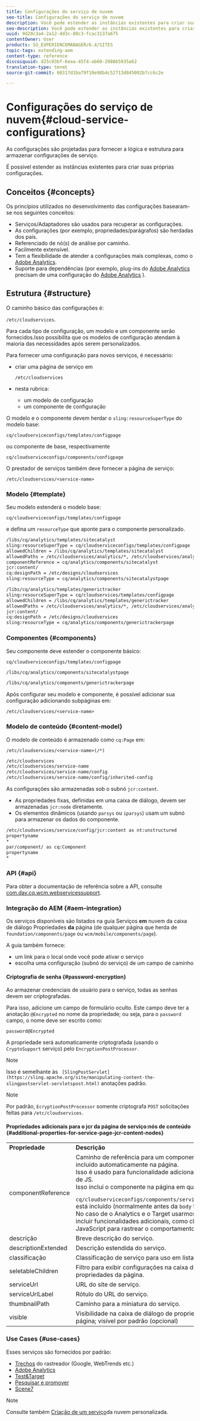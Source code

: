 ```yaml
---
title: Configurações do serviço de nuvem
seo-title: Configurações do serviço de nuvem
description: Você pode estender as instâncias existentes para criar suas próprias configurações
seo-description: Você pode estender as instâncias existentes para criar suas próprias configurações
uuid: 9d20c3a4-2a12-4d3c-80c3-fcac3137a675
contentOwner: User
products: SG_EXPERIENCEMANAGER/6.4/SITES
topic-tags: extending-aem
content-type: reference
discoiquuid: d25c03bf-6eaa-45f4-ab60-298865935a62
translation-type: tm+mt
source-git-commit: 00317d1ba79f10e98b4c52713d845092b7cc6c2e

---
```



# Configurações do serviço de nuvem{#cloud-service-configurations}

As configurações são projetadas para fornecer a lógica e estrutura para armazenar configurações de serviço.

É possível estender as instâncias existentes para criar suas próprias configurações.

## Conceitos {#concepts}

Os princípios utilizados no desenvolvimento das configurações basearam-se nos seguintes conceitos:

* Serviços/Adaptadores são usados para recuperar as configurações.
* As configurações (por exemplo, propriedades/parágrafos) são herdadas dos pais.
* Referenciado de nó(s) de análise por caminho.
* Facilmente extensível.
* Tem a flexibilidade de atender a configurações mais complexas, como o [Adobe Analytics](/help/sites-administering/marketing-cloud.md#integrating-with-adobe-analytics).
* Suporte para dependências (por exemplo, plug-ins do [Adobe Analytics](/help/sites-administering/marketing-cloud.md#integrating-with-adobe-analytics) precisam de uma configuração do [Adobe Analytics](/help/sites-administering/marketing-cloud.md#integrating-with-adobe-analytics) ).

## Estrutura {#structure}

O caminho básico das configurações é:

`/etc/cloudservices`.

Para cada tipo de configuração, um modelo e um componente serão fornecidos.Isso possibilita que os modelos de configuração atendam à maioria das necessidades após serem personalizados.

Para fornecer uma configuração para novos serviços, é necessário:

* criar uma página de serviço em

   `/etc/cloudservices`

* nesta rubrica:

   * um modelo de configuração
   * um componente de configuração

O modelo e o componente devem herdar o `sling:resourceSuperType` do modelo base:

`cq/cloudserviceconfigs/templates/configpage`

ou componente de base, respectivamente

`cq/cloudserviceconfigs/components/configpage`

O prestador de serviços também deve fornecer a página de serviço:

`/etc/cloudservices/<service-name>`

### Modelo {#template}

Seu modelo estenderá o modelo base:

`cq/cloudserviceconfigs/templates/configpage`

e defina um `resourceType` que aponte para o componente personalizado.

```xml
/libs/cq/analytics/templates/sitecatalyst
sling:resourceSuperType = cq/cloudserviceconfigs/templates/configpage
allowedChildren = /libs/cq/analytics/templates/sitecatalyst
allowedPaths = /etc/cloudservices/analytics/*, /etc/cloudservices/analytics/.*
componentReference = cq/analytics/components/sitecatalyst
jcr:content/
cq:designPath = /etc/designs/cloudservices
sling:resourceType = cq/analytics/components/sitecatalystpage

/libs/cq/analytics/templates/generictracker
sling:resourceSuperType = cq/cloudservices/templates/configpage
allowedChildren = /libs/cq/analytics/templates/generictracker
allowedPaths = /etc/cloudservices/analytics/*, /etc/cloudservices/analytics/.*
jcr:content/
cq:designPath = /etc/designs/cloudservices
sling:resourceType = cq/analytics/components/generictrackerpage
```

### Componentes {#components}

Seu componente deve estender o componente básico:

`cq/cloudserviceconfigs/templates/configpage`

```xml
/libs/cq/analytics/components/sitecatalystpage

/libs/cq/analytics/components/generictrackerpage
```

Após configurar seu modelo e componente, é possível adicionar sua configuração adicionando subpáginas em:

`/etc/cloudservices/<service-name>`

### Modelo de conteúdo {#content-model}

O modelo de conteúdo é armazenado como `cq:Page` em:

`/etc/cloudservices/<service-name>(/*)`

```xml
/etc/cloudservices
/etc/cloudservices/service-name
/etc/cloudservices/service-name/config
/etc/cloudservices/service-name/config/inherited-config
```

As configurações são armazenadas sob o subnó `jcr:content`.

* As propriedades fixas, definidas em uma caixa de diálogo, devem ser armazenadas `jcr:node` diretamente.
* Os elementos dinâmicos (usando `parsys` ou `iparsys`) usam um subnó para armazenar os dados do componente.

```xml
/etc/cloudservices/service/config/jcr:content as nt:unstructured
propertyname
*
par/component/ as cq:Component
propertyname
*
```

### API {#api}

Para obter a documentação de referência sobre a API, consulte [com.day.cq.wcm.webservicessupport](https://helpx.adobe.com/experience-manager/6-4/sites/developing/using/reference-materials/javadoc/com/day/cq/wcm/webservicesupport/package-summary.html).

### Integração do AEM {#aem-integration}

Os serviços disponíveis são listados na guia Serviços **em** nuvem da caixa de diálogo Propriedades **da** página (de qualquer página que herda de `foundation/components/page` ou `wcm/mobile/components/page`).

A guia também fornece:

* um link para o local onde você pode ativar o serviço
* escolha uma configuração (subnó do serviço) de um campo de caminho

#### Criptografia de senha {#password-encryption}

Ao armazenar credenciais de usuário para o serviço, todas as senhas devem ser criptografadas.

Para isso, adicione um campo de formulário oculto. Este campo deve ter a anotação `@Encrypted` no nome da propriedade; ou seja, para o `password` campo, o nome deve ser escrito como:

`password@Encrypted`

A propriedade será automaticamente criptografada (usando o `CryptoSupport` serviço) pelo `EncryptionPostProcessor`.

>[!NOTE]
>
>Isso é semelhante às ` [SlingPostServlet](https://sling.apache.org/site/manipulating-content-the-slingpostservlet-servletspost.html)` anotações padrão.

>[!NOTE]
>
>Por padrão, `EcryptionPostProcessor` somente criptografa `POST` solicitações feitas para `/etc/cloudservices`.

#### Propriedades adicionais para o jcr da página de serviço:nós de conteúdo {#additional-properties-for-service-page-jcr-content-nodes}

<table> 
 <tbody> 
  <tr> 
   <td><strong>Propriedade</strong></td> 
   <td><strong>Descrição</strong></td> 
  </tr> 
  <tr> 
   <td>componentReference</td> 
   <td>Caminho de referência para um componente a ser incluído automaticamente na página.<br /> Isso é usado para funcionalidade adicional e inclusões de JS.<br /> Isso inclui o componente na página em que<br /> <code> cq/cloudserviceconfigs/components/servicecomponents</code><br /> está incluído (normalmente antes da <code>body</code> tag).<br /> No caso de o Analytics e o Target usarmos isso para incluir funcionalidades adicionais, como chamadas JavaScript para rastrear o comportamento do visitante.</td> 
  </tr> 
  <tr> 
   <td>descrição</td> 
   <td>Breve descrição do serviço.<br /> </td> 
  </tr> 
  <tr> 
   <td>descriptionExtended</td> 
   <td>Descrição estendida do serviço.</td> 
  </tr> 
  <tr> 
   <td>classificação</td> 
   <td>Classificação de serviço para uso em listagens.</td> 
  </tr> 
  <tr> 
   <td>seletableChildren</td> 
   <td>Filtro para exibir configurações na caixa de diálogo de propriedades da página.</td> 
  </tr> 
  <tr> 
   <td>serviceUrl</td> 
   <td>URL do site de serviço.</td> 
  </tr> 
  <tr> 
   <td>serviceUrlLabel</td> 
   <td>Rótulo do URL do serviço.</td> 
  </tr> 
  <tr> 
   <td>thumbnailPath</td> 
   <td>Caminho para a miniatura do serviço.</td> 
  </tr> 
  <tr> 
   <td>visible</td> 
   <td>Visibilidade na caixa de diálogo de propriedades da página; visível por padrão (opcional)</td> 
  </tr> 
 </tbody> 
</table>

### Use Cases {#use-cases}

Esses serviços são fornecidos por padrão:

* [Trechos](/help/sites-administering/external-providers.md) do rastreador (Google, WebTrends etc.)
* [Adobe Analytics](/help/sites-administering/marketing-cloud.md#integrating-with-adobe-analytics)
* [Test&amp;Target](/help/sites-administering/marketing-cloud.md#integrating-with-adobe-target)
* [Pesquisar e promover](/help/sites-administering/marketing-cloud.md#integrating-with-search-promote)
* [Scene7](/help/sites-administering/marketing-cloud.md#integrating-with-scene)

>[!NOTE]
>
>Consulte também [Criação de um serviço](/help/sites-developing/extending-cloud-config-custom-cloud.md)da nuvem personalizada.

